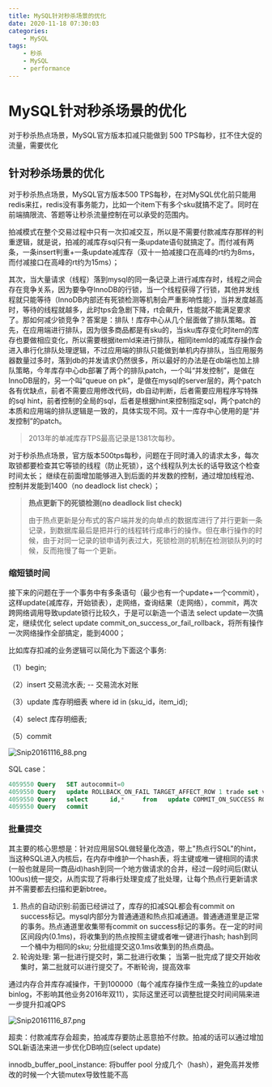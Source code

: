 ```yaml
---
title: MySQL针对秒杀场景的优化
date: 2020-11-18 07:30:03
categories:
    - MySQL
tags:
    - 秒杀
    - MySQL
    - performance
---
```




# MySQL针对秒杀场景的优化

对于秒杀热点场景，MySQL官方版本扣减只能做到 500 TPS每秒，扛不住大促的流量，需要优化

## 针对秒杀场景的优化

对于秒杀热点场景，MySQL官方版本500 TPS每秒，在对MySQL优化前只能用redis来扛，redis没有事务能力，比如一个item下有多个sku就搞不定了。同时在前端搞限流、答题等让秒杀流量控制在可以承受的范围内。

拍减模式在整个交易过程中只有一次扣减交互，所以是不需要付款减库存那样的判重逻辑，就是说，拍减的减库存sql只有一条update语句就搞定了。而付减有两条，一条insert判重+一条update减库存（双十一拍减接口在高峰的rt约为8ms，而付减接口在高峰的rt约为15ms）；

其次，当大量请求（线程）落到mysql的同一条记录上进行减库存时，线程之间会存在竞争关系，因为要争夺InnoDB的行锁，当一个线程获得了行锁，其他并发线程就只能等待（InnoDB内部还有死锁检测等机制会严重影响性能），当并发度越高时，等待的线程就越多，此时tps会急剧下降，rt会飙升，性能就不能满足要求了。那如何减少锁竞争？答案是：排队！库存中心从几个层面做了排队策略。首先，在应用端进行排队，因为很多商品都是有sku的，当sku库存变化时item的库存也要做相应变化，所以需要根据itemId来进行排队，相同itemId的减库存操作会进入串行化排队处理逻辑，不过应用端的排队只能做到单机内存排队，当应用服务器数量过多时，落到db的并发请求仍然很多，所以最好的办法是在db端也加上排队策略，今年库存中心db部署了两个的排队patch，一个叫“并发控制”，是做在InnoDB层的，另一个叫“queue on pk”，是做在mysql的server层的，两个patch各有优缺点，前者不需要应用修改代码，db自动判断，后者需要应用程序写特殊的sql hint，前者控制的全局的sql，后者是根据hint来控制指定sql，两个patch的本质和应用端的排队逻辑是一致的，具体实现不同。双十一库存中心使用的是“并发控制”的patch。

> 2013年的单减库存TPS最高记录是1381次每秒。

对于秒杀热点场景，官方版本500tps每秒，问题在于同时涌入的请求太多，每次取锁都要检查其它等锁的线程（防止死锁），这个线程队列太长的话导致这个检查时间太长； 继续在前面增加能够进入到后面的并发数的控制，通过增加线程池、控制并发能到1400（no deadlock list check）；

> **热点更新下的死锁检测(**no deadlock list check**)**
>
> 由于热点更新是分布式的客户端并发的向单点的数据库进行了并行更新一条记录，到数据库最后是把并行的线程转行成串行的操作。但在串行操作的时候，由于对同一记录的锁申请列表过大，死锁检测的机制在检测锁队列的时候，反而拖慢了每一个更新。

### 缩短锁时间

接下来的问题在于一个事务中有多条语句（最少也有一个update+一个commit），这样update(减库存，开始锁表），走网络，查询结果（走网络），commit，两次跨网络调用导致update锁行比较久，于是可以新造一个语法 select update一次搞定，继续优化 select update commit_on_success_or_fail_rollback，将所有操作一次网络操作全部搞定，能到4000；

比如库存扣减的业务逻辑可以简化为下面这个事务:

（1）begin;

（2）insert 交易流水表; -- 交易流水对账

（3）update 库存明细表 where id in (sku_id，item_id);

（4）select 库存明细表;

（5）commit

![Snip20161116_88.png](https://plantegg.oss-cn-beijing.aliyuncs.com/images/951413iMgBlog/TB1yvFqOpXXX.png)

SQL case：

```sql
4059550 Query   SET autocommit=0
4059550 Query   update ROLLBACK_ON_FAIL TARGET_AFFECT_ROW 1 trade set version = version+3 ,gmt_modified = now()    ,           optype = 2          ,      feature = ';abc;'  where sub_biz_order_id = '15' and biz_order_type = 1 and id = 5 and ti_id = 1 and      optype = 3          and      root_id = 11
4059550 Query   select      id,*     from   update COMMIT_ON_SUCCESS ROLLBACK_ON_FAIL TARGET_AFFECT_ROW 1 invetory   set                                           withholding_quantity = withholding_quantity + -1,  flag=flag &~ (1<<10) &~ (1<<11) , version=version+3,gmt_modified = now()         WHERE  root_id = 11 and status = 1 and id in    (     1    )  and (withholding_quantity + -1) >= 0
4059550 Query   commit
```

### 批量提交

其主要的核心思想是：针对应用层SQL做轻量化改造，带上"热点行SQL"的hint，当这种SQL进入内核后，在内存中维护一个hash表，将主键或唯一键相同的请求(一般也就是同一商品id)hash到同一个地方做请求的合并，经过一段时间后(默认100us)统一提交，从而实现了将串行处理变成了批处理，让每个热点行更新请求并不需要都去扫描和更新btree。

1. 热点的自动识别:前面已经讲过了，库存的扣减SQL都会有commit on success标记。mysql内部分为普通通道和热点扣减通道。普通通道里是正常的事务。热点通道里收集带有commit on success标记的事务。在一定的时间区间段内(0.1ms)，将收集到的热点按照主键或者唯一键进行hash; hash到同一个桶中为相同的sku; 分批组提交这0.1ms收集到的热点商品。
2. 轮询处理: 第一批进行提交时，第二批进行收集； 当第一批完成了提交开始收集时，第二批就可以进行提交了。不断轮询，提高效率

通过内存合并库存减操作，干到100000（每个减库存操作生成一条独立的update binlog，不影响其他业务2016年双11），实际这里还可以调整批提交时间间隔来进一步提升扣减QPS

![Snip20161116_87.png](https://plantegg.oss-cn-beijing.aliyuncs.com/images/951413iMgBlog/TB1I_BvOpXXXXasXVXXXXXXXXXX.png)

超卖：付款减库存会超卖，拍减库存要防止恶意拍不付款。拍减的话可以通过增加SQL新语法来进一步优化DB响应(select update)

innodb_buffer_pool_instance: 将buffer pool 分成几个（hash），避免高并发修改的时候一个大锁mutex导致性能不高

